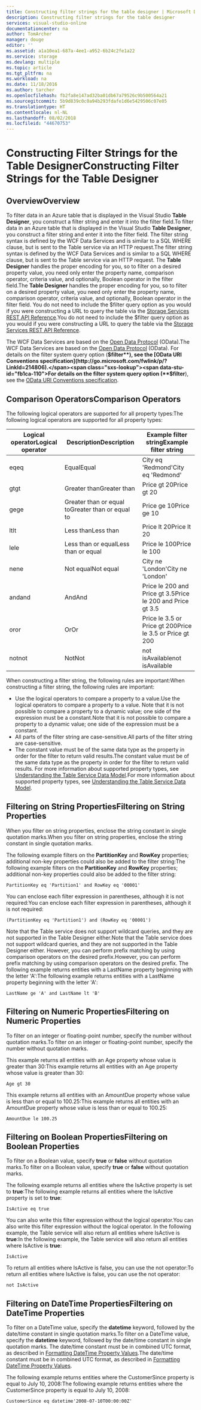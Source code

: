 ```yaml
---
title: Constructing filter strings for the table designer | Microsoft Docs
description: Constructing filter strings for the table designer
services: visual-studio-online
documentationcenter: na
author: TomArcher
manager: douge
editor: ''
ms.assetid: a1a10ea1-687a-4ee1-a952-6b24c2fe1a22
ms.service: storage
ms.devlang: multiple
ms.topic: article
ms.tgt_pltfrm: na
ms.workload: na
ms.date: 11/18/2016
ms.author: tarcher
ms.openlocfilehash: fb2fa8e147ad32ba01db67a79526c9b500564a21
ms.sourcegitcommit: 5b9d839c0c0a94b293fdafe1d6e5429506c07e05
ms.translationtype: HT
ms.contentlocale: nl-NL
ms.lasthandoff: 08/02/2018
ms.locfileid: "44670753"
---
```

# <a name="constructing-filter-strings-for-the-table-designer"></a><span data-ttu-id="fb1ca-103">Constructing Filter Strings for the Table Designer</span><span class="sxs-lookup"><span data-stu-id="fb1ca-103">Constructing Filter Strings for the Table Designer</span></span>
## <a name="overview"></a><span data-ttu-id="fb1ca-104">Overview</span><span class="sxs-lookup"><span data-stu-id="fb1ca-104">Overview</span></span>
<span data-ttu-id="fb1ca-105">To filter data in an Azure table that is displayed in the Visual Studio **Table Designer**, you construct a filter string and enter it into the filter field.</span><span class="sxs-lookup"><span data-stu-id="fb1ca-105">To filter data in an Azure table that is displayed in the Visual Studio **Table Designer**, you construct a filter string and enter it into the filter field.</span></span> <span data-ttu-id="fb1ca-106">The filter string syntax is defined by the WCF Data Services and is similar to a SQL WHERE clause, but is sent to the Table service via an HTTP request.</span><span class="sxs-lookup"><span data-stu-id="fb1ca-106">The filter string syntax is defined by the WCF Data Services and is similar to a SQL WHERE clause, but is sent to the Table service via an HTTP request.</span></span> <span data-ttu-id="fb1ca-107">The **Table Designer** handles the proper encoding for you, so to filter on a desired property value, you need only enter the property name, comparison operator, criteria value, and optionally, Boolean operator in the filter field.</span><span class="sxs-lookup"><span data-stu-id="fb1ca-107">The **Table Designer** handles the proper encoding for you, so to filter on a desired property value, you need only enter the property name, comparison operator, criteria value, and optionally, Boolean operator in the filter field.</span></span> <span data-ttu-id="fb1ca-108">You do not need to include the $filter query option as you would if you were constructing a URL to query the table via the [Storage Services REST API Reference](http://go.microsoft.com/fwlink/p/?LinkId=400447).</span><span class="sxs-lookup"><span data-stu-id="fb1ca-108">You do not need to include the $filter query option as you would if you were constructing a URL to query the table via the [Storage Services REST API Reference](http://go.microsoft.com/fwlink/p/?LinkId=400447).</span></span>

<span data-ttu-id="fb1ca-109">The WCF Data Services are based on the [Open Data Protocol](http://go.microsoft.com/fwlink/p/?LinkId=214805) (OData).</span><span class="sxs-lookup"><span data-stu-id="fb1ca-109">The WCF Data Services are based on the [Open Data Protocol](http://go.microsoft.com/fwlink/p/?LinkId=214805) (OData).</span></span> <span data-ttu-id="fb1ca-110">For details on the filter system query option (**$filter**), see the [OData URI Conventions specification](http://go.microsoft.com/fwlink/p/?LinkId=214806).</span><span class="sxs-lookup"><span data-stu-id="fb1ca-110">For details on the filter system query option (**$filter**), see the [OData URI Conventions specification](http://go.microsoft.com/fwlink/p/?LinkId=214806).</span></span>

## <a name="comparison-operators"></a><span data-ttu-id="fb1ca-111">Comparison Operators</span><span class="sxs-lookup"><span data-stu-id="fb1ca-111">Comparison Operators</span></span>
<span data-ttu-id="fb1ca-112">The following logical operators are supported for all property types:</span><span class="sxs-lookup"><span data-stu-id="fb1ca-112">The following logical operators are supported for all property types:</span></span>

| <span data-ttu-id="fb1ca-113">Logical operator</span><span class="sxs-lookup"><span data-stu-id="fb1ca-113">Logical operator</span></span> | <span data-ttu-id="fb1ca-114">Description</span><span class="sxs-lookup"><span data-stu-id="fb1ca-114">Description</span></span> | <span data-ttu-id="fb1ca-115">Example filter string</span><span class="sxs-lookup"><span data-stu-id="fb1ca-115">Example filter string</span></span> |
| --- | --- | --- |
| <span data-ttu-id="fb1ca-116">eq</span><span class="sxs-lookup"><span data-stu-id="fb1ca-116">eq</span></span> |<span data-ttu-id="fb1ca-117">Equal</span><span class="sxs-lookup"><span data-stu-id="fb1ca-117">Equal</span></span> |<span data-ttu-id="fb1ca-118">City eq 'Redmond'</span><span class="sxs-lookup"><span data-stu-id="fb1ca-118">City eq 'Redmond'</span></span> |
| <span data-ttu-id="fb1ca-119">gt</span><span class="sxs-lookup"><span data-stu-id="fb1ca-119">gt</span></span> |<span data-ttu-id="fb1ca-120">Greater than</span><span class="sxs-lookup"><span data-stu-id="fb1ca-120">Greater than</span></span> |<span data-ttu-id="fb1ca-121">Price gt 20</span><span class="sxs-lookup"><span data-stu-id="fb1ca-121">Price gt 20</span></span> |
| <span data-ttu-id="fb1ca-122">ge</span><span class="sxs-lookup"><span data-stu-id="fb1ca-122">ge</span></span> |<span data-ttu-id="fb1ca-123">Greater than or equal to</span><span class="sxs-lookup"><span data-stu-id="fb1ca-123">Greater than or equal to</span></span> |<span data-ttu-id="fb1ca-124">Price ge 10</span><span class="sxs-lookup"><span data-stu-id="fb1ca-124">Price ge 10</span></span> |
| <span data-ttu-id="fb1ca-125">lt</span><span class="sxs-lookup"><span data-stu-id="fb1ca-125">lt</span></span> |<span data-ttu-id="fb1ca-126">Less than</span><span class="sxs-lookup"><span data-stu-id="fb1ca-126">Less than</span></span> |<span data-ttu-id="fb1ca-127">Price lt 20</span><span class="sxs-lookup"><span data-stu-id="fb1ca-127">Price lt 20</span></span> |
| <span data-ttu-id="fb1ca-128">le</span><span class="sxs-lookup"><span data-stu-id="fb1ca-128">le</span></span> |<span data-ttu-id="fb1ca-129">Less than or equal</span><span class="sxs-lookup"><span data-stu-id="fb1ca-129">Less than or equal</span></span> |<span data-ttu-id="fb1ca-130">Price le 100</span><span class="sxs-lookup"><span data-stu-id="fb1ca-130">Price le 100</span></span> |
| <span data-ttu-id="fb1ca-131">ne</span><span class="sxs-lookup"><span data-stu-id="fb1ca-131">ne</span></span> |<span data-ttu-id="fb1ca-132">Not equal</span><span class="sxs-lookup"><span data-stu-id="fb1ca-132">Not equal</span></span> |<span data-ttu-id="fb1ca-133">City ne 'London'</span><span class="sxs-lookup"><span data-stu-id="fb1ca-133">City ne 'London'</span></span> |
| <span data-ttu-id="fb1ca-134">and</span><span class="sxs-lookup"><span data-stu-id="fb1ca-134">and</span></span> |<span data-ttu-id="fb1ca-135">And</span><span class="sxs-lookup"><span data-stu-id="fb1ca-135">And</span></span> |<span data-ttu-id="fb1ca-136">Price le 200 and Price gt 3.5</span><span class="sxs-lookup"><span data-stu-id="fb1ca-136">Price le 200 and Price gt 3.5</span></span> |
| <span data-ttu-id="fb1ca-137">or</span><span class="sxs-lookup"><span data-stu-id="fb1ca-137">or</span></span> |<span data-ttu-id="fb1ca-138">Or</span><span class="sxs-lookup"><span data-stu-id="fb1ca-138">Or</span></span> |<span data-ttu-id="fb1ca-139">Price le 3.5 or Price gt 200</span><span class="sxs-lookup"><span data-stu-id="fb1ca-139">Price le 3.5 or Price gt 200</span></span> |
| <span data-ttu-id="fb1ca-140">not</span><span class="sxs-lookup"><span data-stu-id="fb1ca-140">not</span></span> |<span data-ttu-id="fb1ca-141">Not</span><span class="sxs-lookup"><span data-stu-id="fb1ca-141">Not</span></span> |<span data-ttu-id="fb1ca-142">not isAvailable</span><span class="sxs-lookup"><span data-stu-id="fb1ca-142">not isAvailable</span></span> |

<span data-ttu-id="fb1ca-143">When constructing a filter string, the following rules are important:</span><span class="sxs-lookup"><span data-stu-id="fb1ca-143">When constructing a filter string, the following rules are important:</span></span>

* <span data-ttu-id="fb1ca-144">Use the logical operators to compare a property to a value.</span><span class="sxs-lookup"><span data-stu-id="fb1ca-144">Use the logical operators to compare a property to a value.</span></span> <span data-ttu-id="fb1ca-145">Note that it is not possible to compare a property to a dynamic value; one side of the expression must be a constant.</span><span class="sxs-lookup"><span data-stu-id="fb1ca-145">Note that it is not possible to compare a property to a dynamic value; one side of the expression must be a constant.</span></span>
* <span data-ttu-id="fb1ca-146">All parts of the filter string are case-sensitive.</span><span class="sxs-lookup"><span data-stu-id="fb1ca-146">All parts of the filter string are case-sensitive.</span></span>
* <span data-ttu-id="fb1ca-147">The constant value must be of the same data type as the property in order for the filter to return valid results.</span><span class="sxs-lookup"><span data-stu-id="fb1ca-147">The constant value must be of the same data type as the property in order for the filter to return valid results.</span></span> <span data-ttu-id="fb1ca-148">For more information about supported property types, see [Understanding the Table Service Data Model](http://go.microsoft.com/fwlink/p/?LinkId=400448).</span><span class="sxs-lookup"><span data-stu-id="fb1ca-148">For more information about supported property types, see [Understanding the Table Service Data Model](http://go.microsoft.com/fwlink/p/?LinkId=400448).</span></span>

## <a name="filtering-on-string-properties"></a><span data-ttu-id="fb1ca-149">Filtering on String Properties</span><span class="sxs-lookup"><span data-stu-id="fb1ca-149">Filtering on String Properties</span></span>
<span data-ttu-id="fb1ca-150">When you filter on string properties, enclose the string constant in single quotation marks.</span><span class="sxs-lookup"><span data-stu-id="fb1ca-150">When you filter on string properties, enclose the string constant in single quotation marks.</span></span>

<span data-ttu-id="fb1ca-151">The following example filters on the **PartitionKey** and **RowKey** properties; additional non-key properties could also be added to the filter string:</span><span class="sxs-lookup"><span data-stu-id="fb1ca-151">The following example filters on the **PartitionKey** and **RowKey** properties; additional non-key properties could also be added to the filter string:</span></span>

    PartitionKey eq 'Partition1' and RowKey eq '00001'

<span data-ttu-id="fb1ca-152">You can enclose each filter expression in parentheses, although it is not required:</span><span class="sxs-lookup"><span data-stu-id="fb1ca-152">You can enclose each filter expression in parentheses, although it is not required:</span></span>

    (PartitionKey eq 'Partition1') and (RowKey eq '00001')

<span data-ttu-id="fb1ca-153">Note that the Table service does not support wildcard queries, and they are not supported in the Table Designer either.</span><span class="sxs-lookup"><span data-stu-id="fb1ca-153">Note that the Table service does not support wildcard queries, and they are not supported in the Table Designer either.</span></span> <span data-ttu-id="fb1ca-154">However, you can perform prefix matching by using comparison operators on the desired prefix.</span><span class="sxs-lookup"><span data-stu-id="fb1ca-154">However, you can perform prefix matching by using comparison operators on the desired prefix.</span></span> <span data-ttu-id="fb1ca-155">The following example returns entities with a LastName property beginning with the letter 'A':</span><span class="sxs-lookup"><span data-stu-id="fb1ca-155">The following example returns entities with a LastName property beginning with the letter 'A':</span></span>

    LastName ge 'A' and LastName lt 'B'

## <a name="filtering-on-numeric-properties"></a><span data-ttu-id="fb1ca-156">Filtering on Numeric Properties</span><span class="sxs-lookup"><span data-stu-id="fb1ca-156">Filtering on Numeric Properties</span></span>
<span data-ttu-id="fb1ca-157">To filter on an integer or floating-point number, specify the number without quotation marks.</span><span class="sxs-lookup"><span data-stu-id="fb1ca-157">To filter on an integer or floating-point number, specify the number without quotation marks.</span></span>

<span data-ttu-id="fb1ca-158">This example returns all entities with an Age property whose value is greater than 30:</span><span class="sxs-lookup"><span data-stu-id="fb1ca-158">This example returns all entities with an Age property whose value is greater than 30:</span></span>

    Age gt 30

<span data-ttu-id="fb1ca-159">This example returns all entities with an AmountDue property whose value is less than or equal to 100.25:</span><span class="sxs-lookup"><span data-stu-id="fb1ca-159">This example returns all entities with an AmountDue property whose value is less than or equal to 100.25:</span></span>

    AmountDue le 100.25

## <a name="filtering-on-boolean-properties"></a><span data-ttu-id="fb1ca-160">Filtering on Boolean Properties</span><span class="sxs-lookup"><span data-stu-id="fb1ca-160">Filtering on Boolean Properties</span></span>
<span data-ttu-id="fb1ca-161">To filter on a Boolean value, specify **true** or **false** without quotation marks.</span><span class="sxs-lookup"><span data-stu-id="fb1ca-161">To filter on a Boolean value, specify **true** or **false** without quotation marks.</span></span>

<span data-ttu-id="fb1ca-162">The following example returns all entities where the IsActive property is set to **true**:</span><span class="sxs-lookup"><span data-stu-id="fb1ca-162">The following example returns all entities where the IsActive property is set to **true**:</span></span>

    IsActive eq true

<span data-ttu-id="fb1ca-163">You can also write this filter expression without the logical operator.</span><span class="sxs-lookup"><span data-stu-id="fb1ca-163">You can also write this filter expression without the logical operator.</span></span> <span data-ttu-id="fb1ca-164">In the following example, the Table service will also return all entities where IsActive is **true**:</span><span class="sxs-lookup"><span data-stu-id="fb1ca-164">In the following example, the Table service will also return all entities where IsActive is **true**:</span></span>

    IsActive

<span data-ttu-id="fb1ca-165">To return all entities where IsActive is false, you can use the not operator:</span><span class="sxs-lookup"><span data-stu-id="fb1ca-165">To return all entities where IsActive is false, you can use the not operator:</span></span>

    not IsActive

## <a name="filtering-on-datetime-properties"></a><span data-ttu-id="fb1ca-166">Filtering on DateTime Properties</span><span class="sxs-lookup"><span data-stu-id="fb1ca-166">Filtering on DateTime Properties</span></span>
<span data-ttu-id="fb1ca-167">To filter on a DateTime value, specify the **datetime** keyword, followed by the date/time constant in single quotation marks.</span><span class="sxs-lookup"><span data-stu-id="fb1ca-167">To filter on a DateTime value, specify the **datetime** keyword, followed by the date/time constant in single quotation marks.</span></span> <span data-ttu-id="fb1ca-168">The date/time constant must be in combined UTC format, as described in [Formatting DateTime Property Values](http://go.microsoft.com/fwlink/p/?LinkId=400449).</span><span class="sxs-lookup"><span data-stu-id="fb1ca-168">The date/time constant must be in combined UTC format, as described in [Formatting DateTime Property Values](http://go.microsoft.com/fwlink/p/?LinkId=400449).</span></span>

<span data-ttu-id="fb1ca-169">The following example returns entities where the CustomerSince property is equal to July 10, 2008:</span><span class="sxs-lookup"><span data-stu-id="fb1ca-169">The following example returns entities where the CustomerSince property is equal to July 10, 2008:</span></span>

    CustomerSince eq datetime'2008-07-10T00:00:00Z'
